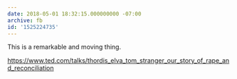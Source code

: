 ```yaml
---
date: 2018-05-01 18:32:15.000000000 -07:00
archive: fb
id: '1525224735'
---
```


This is a remarkable and moving thing. 

https://www.ted.com/talks/thordis_elva_tom_stranger_our_story_of_rape_and_reconciliation
